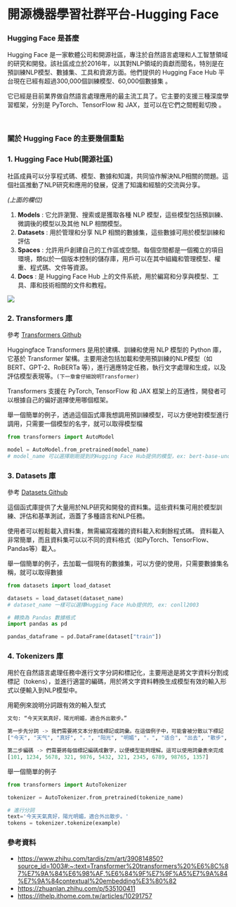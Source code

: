 ﻿# 開源機器學習社群平台-Hugging Face

### Hugging Face 是甚麼

Hugging Face 是一家軟體公司和開源社區，專注於自然語言處理和人工智慧領域的研究和開發。該社區成立於2016年，以其對NLP領域的貢獻而聞名，特別是在預訓練NLP模型、數據集、工具和資源方面。他們提供的 Hugging Face Hub 平台現在已經有超過300,000個訓練模型、60,000個數據集 。 

它已經是目前業界做自然語言處理應用的最主流工具了。它主要的支援三種深度學習框架，分別是 PyTorch、TensorFlow 和 JAX，並可以在它們之間輕鬆切換 。

<br>

### 關於 Hugging Face 的主要幾個重點

### 1. Hugging Face Hub(開源社區)  

社區成員可以分享程式碼、模型、數據和知識，共同協作解決NLP相關的問題。這個社區推動了NLP研究和應用的發展，促進了知識和經驗的交流與分享。

_(上面的欄位)_
1. **Models** : 它允許瀏覽、搜索或是獲取各種 NLP 模型，這些模型包括預訓練、微調後的模型以及其他 NLP 相關模型。
2. **Datasets** : 用於管理和分享 NLP 相關的數據集，這些數據可用於模型訓練和評估
3. **Spaces** : 允許用戶創建自己的工作區或空間。每個空間都是一個獨立的項目環境，類似於一個版本控制的儲存庫，用戶可以在其中組織和管理模型、權重、程式碼、文件等資源。
4. **Docs** : 是 Hugging Face Hub 上的文件系統，用於編寫和分享與模型、工具、庫和技術相關的文件和教程。  


![](https://magicpandaengineer.blob.core.windows.net/img/2022ironman/2022ironman-day01-01.png)
### 2. Transformers 庫

參考 [Transformers Github](https://github.com/huggingface/transformers)

Huggingface Transformers 是用於建構、訓練和使用 NLP 模型的 Python 庫，它基於 Transformer 架構。主要用途包括加載和使用預訓練的NLP模型（如 BERT、GPT-2、RoBERTa 等），進行適應特定任務，執行文字處理和生成，以及評估模型表現等。`(下一章會仔細說明Transformer)`

Transformers 支援在 PyTorch, TensorFlow 和 JAX 框架上的互通性，開發者可以根據自己的偏好選擇使用哪個框架。

舉一個簡單的例子，透過這個函式庫我想調用預訓練模型，可以方便地對模型進行調用，只需要一個模型的名字，就可以取得模型檔
```python
from transformers import AutoModel

model = AutoModel.from_pretrained(model_name)
# model_name 可以選擇剛剛提到的Hugging Face Hub提供的模型，ex: bert-base-uncased
```

### 3. Datasets 庫

參考 [Datasets Github](https://github.com/huggingface/datasets)

這個函式庫提供了大量用於NLP研究和開發的資料集。這些資料集可用於模型訓練、評估和基準測試，涵蓋了多種語言和NLP任務。

使用者可以輕鬆載入資料集，無需編寫複雜的資料載入和剩餘程式碼。
資料載入非常簡單，而且資料集可以以不同的資料格式（如PyTorch、TensorFlow、Pandas等）載入。

舉一個簡單的例子，去加載一個現有的數據集，可以方便的使用，只需要數據集名稱，就可以取得數據
```python
from datasets import load_dataset

datasets = load_dataset(dataset_name)
# dataset_name 一樣可以選擇Hugging Face Hub提供的, ex: conll2003

# 轉換為 Pandas 數據格式
import pandas as pd

pandas_dataframe = pd.DataFrame(dataset["train"])
```

### 4. Tokenizers 庫

用於在自然語言處理任務中進行文字分詞和標記化，主要用途是將文字資料分割成標記（tokens），並進行適當的編碼，用於將文字資料轉換生成模型有效的輸入形式以便輸入到NLP模型中。

用範例來說明分詞跟有效的輸入型式  
```python
文句: “今天天氣真好，陽光明媚，適合外出散步。”

第一步先分詞 -> 我們需要將文本分割成標記或詞彙。在這個例子中，可能會被分散以下標記
["今天", "天气", "真好", "，", "阳光", "明媚", "，", "适合", "出去", "散步", "。"]

第二步編碼 -> 們需要將每個標記編碼成數字，以便模型能夠理解。這可以使用詞彙表來完成
[101, 1234, 5678, 321, 9876, 5432, 321, 2345, 6789, 98765, 1357]
```

舉一個簡單的例子
```python
from transformers import AutoTokenizer

tokenizer = AutoTokenizer.from_pretrained(tokenize_name)

# 進行分詞
text='今天天氣真好，陽光明媚，適合外出散步。'
tokens = tokenizer.tokenize(example)
```

### 參考資料
- <https://www.zhihu.com/tardis/zm/art/390814850?source_id=1003#:~:text=Transformer%20transformers%20%E6%8C%87%E7%9A%84%E6%98%AF,%E6%84%9F%E7%9F%A5%E7%9A%84%E7%9A%84contextual%20embedding%E3%80%82>
- <https://zhuanlan.zhihu.com/p/535100411>
- <https://ithelp.ithome.com.tw/articles/10291757>
